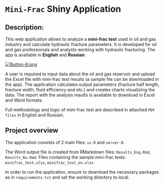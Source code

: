# `Mini-Frac` Shiny Application

## **Description:**

This web application allows to analyze a **mini-frac test** used in oil and gas industry and calculate hydraulic fracture parameters. 
It is developed for oil and gas professionals and analysts working with hydraulic fracturing. The app is available in **English** and **Russian**. 

[![Button-8.png](https://i.postimg.cc/XvwTVW8C/Button-8.png)](https://sergei-makarov.shinyapps.io/MiniFrac/)

A user is required to input data about the oil and gas reservoir and upload the Excel file with mini-frac test results (a sample file can be downloaded in the app). The application calculates output parameters 
(fracture half length, fracture width, fluid efficiency and etc.) and creates charts visualizing the data. The report with the analysis results is available to download in Excel and Word formats. 

Full methodology and logic of mini-frac test are described in attached `PDF files` in English and Russian.

## **Project overview**

The application consists of 2 main files: `ui.R` and `server.R`.

The Word output file is created from RMarkdown files: `Results_Eng.Rmd`, `Results_Ru.Rmd`. 
Files containing the sample mini-frac tests: `minifrac_test.xlsx`, `minifrac_test_en.xlsx`

In order to run the application, ensure to download the necessary packages as in `requirements.txt` and set the working directory to local. 

